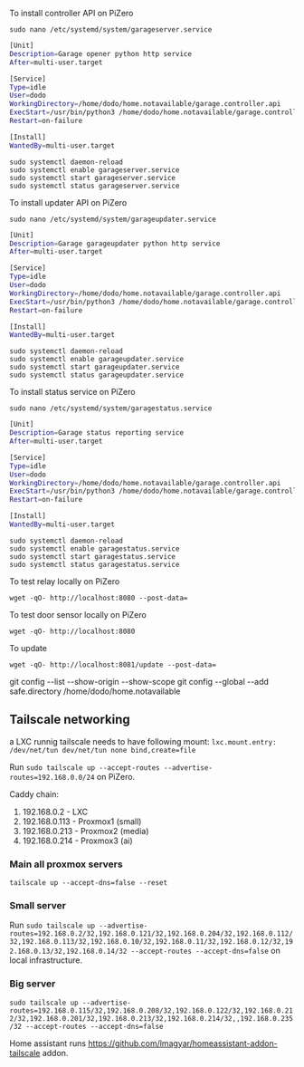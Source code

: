 To install controller API on PiZero
```
sudo nano /etc/systemd/system/garageserver.service
```

```sh
[Unit]
Description=Garage opener python http service
After=multi-user.target

[Service]
Type=idle
User=dodo
WorkingDirectory=/home/dodo/home.notavailable/garage.controller.api
ExecStart=/usr/bin/python3 /home/dodo/home.notavailable/garage.controller.api/controller.api.py
Restart=on-failure

[Install]
WantedBy=multi-user.target
```
```
sudo systemctl daemon-reload
sudo systemctl enable garageserver.service
sudo systemctl start garageserver.service
sudo systemctl status garageserver.service
```

To install updater API on PiZero
```
sudo nano /etc/systemd/system/garageupdater.service
```

```sh
[Unit]
Description=Garage garageupdater python http service
After=multi-user.target

[Service]
Type=idle
User=dodo
WorkingDirectory=/home/dodo/home.notavailable/garage.controller.api
ExecStart=/usr/bin/python3 /home/dodo/home.notavailable/garage.controller.api/updater.api.py
Restart=on-failure

[Install]
WantedBy=multi-user.target
```
```
sudo systemctl daemon-reload
sudo systemctl enable garageupdater.service
sudo systemctl start garageupdater.service
sudo systemctl status garageupdater.service
```


To install status service on PiZero
```
sudo nano /etc/systemd/system/garagestatus.service
```

```sh
[Unit]
Description=Garage status reporting service
After=multi-user.target

[Service]
Type=idle
User=dodo
WorkingDirectory=/home/dodo/home.notavailable/garage.controller.api
ExecStart=/usr/bin/python3 /home/dodo/home.notavailable/garage.controller.api/status.service.py
Restart=on-failure

[Install]
WantedBy=multi-user.target
```
```
sudo systemctl daemon-reload
sudo systemctl enable garagestatus.service
sudo systemctl start garagestatus.service
sudo systemctl status garagestatus.service
```


To test relay locally on PiZero
```
wget -qO- http://localhost:8080 --post-data=
```

To test door sensor locally on PiZero
```
wget -qO- http://localhost:8080
```


To update
```
wget -qO- http://localhost:8081/update --post-data=
```



git config --list --show-origin --show-scope
git config --global --add safe.directory /home/dodo/home.notavailable


## Tailscale networking

a LXC runnig tailscale needs to have following mount:
``lxc.mount.entry: /dev/net/tun dev/net/tun none bind,create=file``

Run ``sudo tailscale up --accept-routes --advertise-routes=192.168.0.0/24`` on PiZero.


Caddy chain:
1. 192.168.0.2 - LXC
2. 192.168.0.113 - Proxmox1 (small)
3. 192.168.0.213 - Proxmox2 (media)
4. 192.168.0.214 - Proxmox3 (ai)

### Main all proxmox servers
``tailscale up --accept-dns=false --reset``

### Small server

Run ``sudo tailscale up --advertise-routes=192.168.0.2/32,192.168.0.121/32,192.168.0.204/32,192.168.0.112/32,192.168.0.113/32,192.168.0.10/32,192.168.0.11/32,192.168.0.12/32,192.168.0.13/32,192.168.0.14/32 --accept-routes --accept-dns=false`` on local infrastructure.

### Big server
```sudo tailscale up --advertise-routes=192.168.0.115/32,192.168.0.208/32,192.168.0.122/32,192.168.0.212/32,192.168.0.201/32,192.168.0.213/32,192.168.0.214/32,,192.168.0.235/32 --accept-routes --accept-dns=false```

Home assistant runs https://github.com/lmagyar/homeassistant-addon-tailscale addon.


